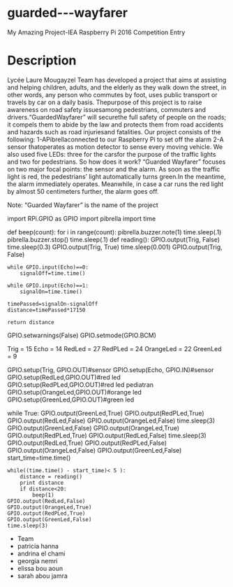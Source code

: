 # guarded---wayfarer
My Amazing Project-IEA Raspberry Pi 2016 Competition Entry
# Description
Lycée Laure Mougayzel Team has developed a project that aims at assisting and helping children, adults, and the elderly as they walk down the street, in other words, any person who commutes by foot, uses public transport or travels by car on a daily basis.
Thepurpose of this project is to raise awareness on road safety issuesamong pedestrians, commuters and drivers.“GuardedWayfarer” will securethe full safety of people on the roads; it compels them to abide by the law and protects them from road accidents and hazards such as road injuriesand fatalities. 
Our project consists of the following:
1-APibrellaconnected to our Raspberry Pi to set off the alarm
2-A sensor thatoperates as motion detector to sense every moving vehicle. We also used five LEDs: three for the carsfor the purpose of the traffic lights and two for pedestrians. 
So how does it work? 
 “Guarded Wayfarer” focuses on two major focal points: the sensor and the alarm.
As soon as the traffic light is red, the pedestrians’ light automatically turns green.In the meantime, the alarm immediately operates. Meanwhile, in case a car runs the red light by almost 50 centimeters further, the alarm goes off.


Note: “Guarded Wayfarer” is the name of the project

import RPi.GPIO as GPIO
import pibrella
import time


def beep(count):
    for i in range(count):
        pibrella.buzzer.note(1)
        time.sleep(.1)
        pibrella.buzzer.stop()
        time.sleep(.1)
def reading():
    GPIO.output(Trig, False)
    time.sleep(0.3)
    GPIO.output(Trig, True)
    time.sleep(0.001)
    GPIO.output(Trig, False)

    while GPIO.input(Echo)==0:
        signalOff=time.time()

    while GPIO.input(Echo)==1:
        signalOn=time.time()

    timePassed=signalOn-signalOff
    distance=timePassed*17150

    return distance
    
GPIO.setwarnings(False)
GPIO.setmode(GPIO.BCM)

Trig = 15
Echo = 14
RedLed = 27
RedPLed = 24
OrangeLed = 22
GreenLed = 9

GPIO.setup(Trig, GPIO.OUT)#sensor
GPIO.setup(Echo, GPIO.IN)#sensor
GPIO.setup(RedLed,GPIO.OUT)#red led
GPIO.setup(RedPLed,GPIO.OUT)#red led pediatran
GPIO.setup(OrangeLed,GPIO.OUT)#orange led
GPIO.setup(GreenLed,GPIO.OUT)#green led


while True:
    GPIO.output(GreenLed,True)
    GPIO.output(RedPLed,True)
    GPIO.output(RedLed,False)
    GPIO.output(OrangeLed,False)
    time.sleep(3)
    GPIO.output(GreenLed,False)
    GPIO.output(OrangeLed,True)
    GPIO.output(RedPLed,True)
    GPIO.output(RedLed,False)
    time.sleep(3)
    GPIO.output(RedLed,True)
    GPIO.output(RedPLed,False)
    GPIO.output(OrangeLed,False)
    GPIO.output(GreenLed,False)
    start_time=time.time()

    while((time.time() - start_time)< 5 ):
        distance = reading()
        print distance
        if distance<20:
            beep(1)
    GPIO.output(RedLed,False)    
    GPIO.output(OrangeLed,True)
    GPIO.output(RedPLed,True)
    GPIO.output(GreenLed,False)
    time.sleep(3)
    
 
 + Team 
 + patricia hanna
 + andrina el chami
 + georgia nemri
 + elissa bou aoun 
 + sarah abou jamra
